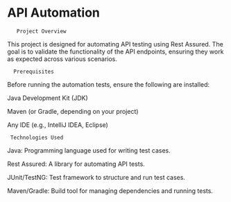 # API Automation

       Project Overview

 This project is designed for automating API testing using Rest Assured. The goal is to validate the functionality of the API endpoints, ensuring they work as expected across various scenarios.

      Prerequisites

Before running the automation tests, ensure the following are installed:

Java Development Kit (JDK) 

Maven (or Gradle, depending on your project)

Any IDE (e.g., IntelliJ IDEA, Eclipse)

     Technologies Used
     
Java: Programming language used for writing test cases.

Rest Assured: A library for automating API tests.

JUnit/TestNG: Test framework to structure and run test cases.

Maven/Gradle: Build tool for managing dependencies and running tests.


